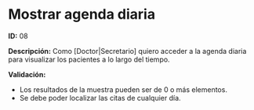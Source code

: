 # Mostrar agenda diaria
**ID:** 08

**Descripción:** 
Como [Doctor|Secretario] quiero acceder a la agenda diaria para visualizar los pacientes a lo largo del tiempo.

**Validación:**
* Los resultados de la muestra pueden ser de 0 o más elementos.
* Se debe poder localizar las citas de cualquier día.
